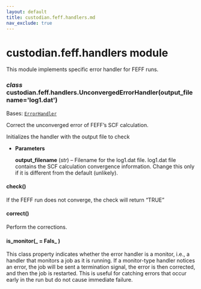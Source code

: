 ```yaml
---
layout: default
title: custodian.feff.handlers.md
nav_exclude: true
---
```


# custodian.feff.handlers module

This module implements specific error handler for FEFF runs.


### _class_ custodian.feff.handlers.UnconvergedErrorHandler(output_filename='log1.dat')
Bases: [`ErrorHandler`](custodian.custodian.md#custodian.custodian.ErrorHandler)

Correct the unconverged error of FEFF’s SCF calculation.

Initializes the handler with the output file to check


* **Parameters**

    **output_filename** (*str*) – Filename for the log1.dat file. log1.dat file
    contains the SCF calculation convergence information. Change this only
    if it is different from the default (unlikely).



#### check()
If the FEFF run does not converge, the check will return
“TRUE”


#### correct()
Perform the corrections.


#### is_monitor(_ = Fals_ )
This class property indicates whether the error handler is a monitor,
i.e., a handler that monitors a job as it is running. If a
monitor-type handler notices an error, the job will be sent a
termination signal, the error is then corrected,
and then the job is restarted. This is useful for catching errors
that occur early in the run but do not cause immediate failure.